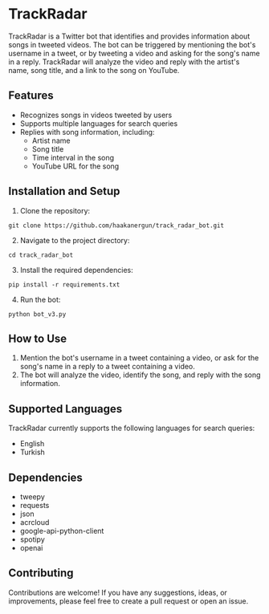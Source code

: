 # TrackRadar

TrackRadar is a Twitter bot that identifies and provides information about songs in tweeted videos. The bot can be triggered by mentioning the bot's username in a tweet, or by tweeting a video and asking for the song's name in a reply. TrackRadar will analyze the video and reply with the artist's name, song title, and a link to the song on YouTube.

## Features

- Recognizes songs in videos tweeted by users
- Supports multiple languages for search queries
- Replies with song information, including:
    - Artist name
    - Song title
    - Time interval in the song
    - YouTube URL for the song

## Installation and Setup

1. Clone the repository:

```
git clone https://github.com/haakanergun/track_radar_bot.git
```

2. Navigate to the project directory:

```
cd track_radar_bot
```

3. Install the required dependencies:

```
pip install -r requirements.txt
```

4. Run the bot:
```
python bot_v3.py
```


## How to Use

1. Mention the bot's username in a tweet containing a video, or ask for the song's name in a reply to a tweet containing a video.
2. The bot will analyze the video, identify the song, and reply with the song information.

## Supported Languages

TrackRadar currently supports the following languages for search queries:

- English
- Turkish

## Dependencies

- tweepy
- requests
- json
- acrcloud
- google-api-python-client
- spotipy
- openai

## Contributing

Contributions are welcome! If you have any suggestions, ideas, or improvements, please feel free to create a pull request or open an issue.



